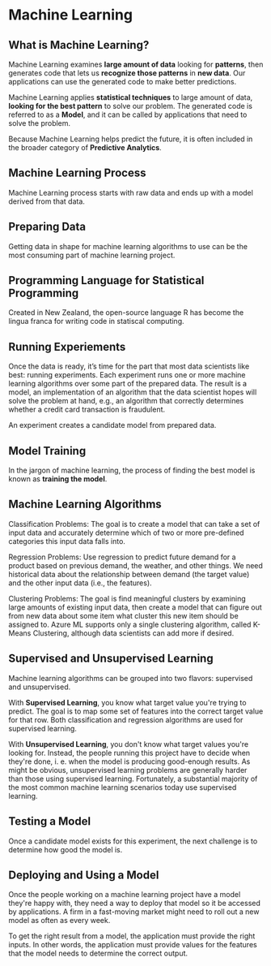 # Machine Learning

## What is Machine Learning?
Machine Learning examines **large amount of data** looking for **patterns**, then generates code that lets us **recognize those patterns** in **new data**. Our applications can use the generated code to make better predictions.

Machine Learning applies **statistical techniques** to large amount of data, **looking for the best pattern** to solve our problem. The generated code is referred to as a **Model**, and it can be called by applications that need to solve the problem.

Because Machine Learning helps predict the future, it is often included in the broader category of **Predictive Analytics**.

## Machine Learning Process

Machine Learning process starts with raw data and ends up with a model derived from that data.

## Preparing Data

Getting data in shape for machine learning algorithms to use can be the most consuming part of machine learning project.

## Programming Language for Statistical Programming

Created in New Zealand, the open-source language R has become the lingua franca for writing code in statiscal computing.

## Running Experiements

Once the data is ready, it’s time for the part that most data scientists like best: running experiments. Each experiment runs one or more machine learning algorithms over some part of the prepared data. The result is a model, an implementation of an algorithm that the data scientist hopes will solve the problem at hand, e.g., an algorithm that correctly determines whether a credit card transaction is fraudulent.

An experiment creates a candidate model from prepared data.

## Model Training

In the jargon of machine learning, the process of finding the best model is known as **training the model**.

## Machine Learning Algorithms

Classification Problems: The goal is to create a model that can take a set of input data and accurately determine which of two or more
pre-defined categories this input data falls into.

Regression Problems: Use regression to predict future demand for a product based on previous demand, the weather, and other things. We need historical data about the relationship between demand (the target value) and the other input data (i.e., the features).

Clustering Problems: The goal is find meaningful clusters by examining large amounts of existing input data, then create a model that can figure out from new data about some item what cluster this new item should be assigned to. Azure ML supports only a single
clustering algorithm, called K-Means Clustering, although data scientists can add more if desired.

## Supervised and Unsupervised Learning

Machine learning algorithms can be grouped into two flavors: supervised and unsupervised.

With **Supervised Learning**, you know what target value you're trying to predict. The goal is to map some set of features into the
correct target value for that row. Both classification and regression algorithms are used for supervised learning.

With **Unsupervised Learning**, you don't know what target values you're looking for. Instead, the people running this project have to decide when they're done, i. e. when the model is producing good-enough results. As might be obvious, unsupervised learning problems are generally harder than those using supervised learning. Fortunately, a substantial majority of the most common machine learning scenarios today use supervised learning.

## Testing a Model

Once a candidate model exists for this experiment, the next challenge is to determine how good the model is.

## Deploying and Using a Model

Once the people working on a machine learning project have a model they're happy with, they need a way to deploy that model so it be accessed by applications. A firm in a fast-moving market might need to roll out a new model as often as every week.

To get the right result from a model, the application must provide the right inputs. In other words, the application must provide values for the features that the model needs to determine the correct output. 
